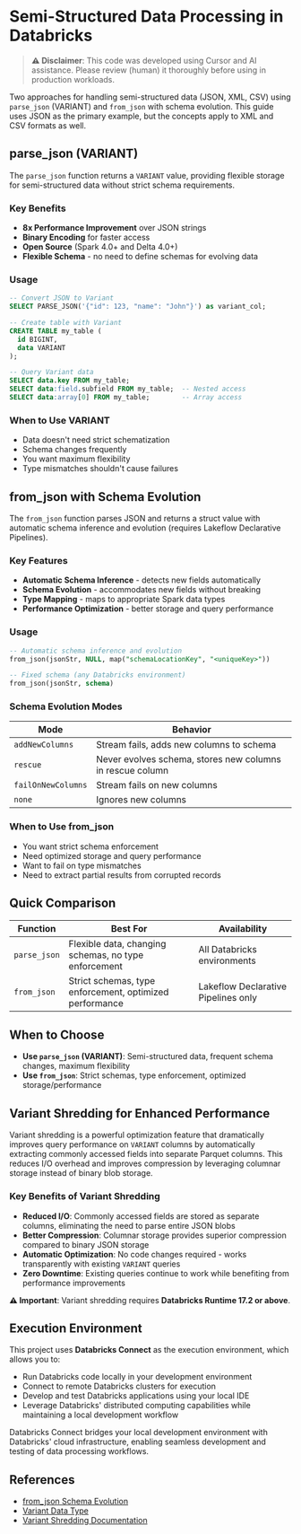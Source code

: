 # Semi-Structured Data Processing in Databricks

> **⚠️ Disclaimer**: This code was developed using Cursor and AI assistance. Please review (human) it thoroughly before using in production workloads.

Two approaches for handling semi-structured data (JSON, XML, CSV) using `parse_json` (VARIANT) and `from_json` with schema evolution. This guide uses JSON as the primary example, but the concepts apply to XML and CSV formats as well.

## parse_json (VARIANT)

The `parse_json` function returns a `VARIANT` value, providing flexible storage for semi-structured data without strict schema requirements.

### Key Benefits
- **8x Performance Improvement** over JSON strings
- **Binary Encoding** for faster access
- **Open Source** (Spark 4.0+ and Delta 4.0+)
- **Flexible Schema** - no need to define schemas for evolving data

### Usage

```sql
-- Convert JSON to Variant
SELECT PARSE_JSON('{"id": 123, "name": "John"}') as variant_col;

-- Create table with Variant
CREATE TABLE my_table (
  id BIGINT,
  data VARIANT
);

-- Query Variant data
SELECT data.key FROM my_table;
SELECT data:field.subfield FROM my_table;  -- Nested access
SELECT data:array[0] FROM my_table;        -- Array access
```

### When to Use VARIANT
- Data doesn't need strict schematization
- Schema changes frequently
- You want maximum flexibility
- Type mismatches shouldn't cause failures

## from_json with Schema Evolution

The `from_json` function parses JSON and returns a struct value with automatic schema inference and evolution (requires Lakeflow Declarative Pipelines).

### Key Features
- **Automatic Schema Inference** - detects new fields automatically
- **Schema Evolution** - accommodates new fields without breaking
- **Type Mapping** - maps to appropriate Spark data types
- **Performance Optimization** - better storage and query performance

### Usage

```sql
-- Automatic schema inference and evolution
from_json(jsonStr, NULL, map("schemaLocationKey", "<uniqueKey>"))

-- Fixed schema (any Databricks environment)
from_json(jsonStr, schema)
```

### Schema Evolution Modes

| Mode | Behavior |
|------|----------|
| `addNewColumns` | Stream fails, adds new columns to schema |
| `rescue` | Never evolves schema, stores new columns in rescue column |
| `failOnNewColumns` | Stream fails on new columns |
| `none` | Ignores new columns |

### When to Use from_json
- You want strict schema enforcement
- Need optimized storage and query performance
- Want to fail on type mismatches
- Need to extract partial results from corrupted records

## Quick Comparison

| Function | Best For | Availability |
|----------|----------|--------------|
| `parse_json` | Flexible data, changing schemas, no type enforcement | All Databricks environments |
| `from_json` | Strict schemas, type enforcement, optimized performance | Lakeflow Declarative Pipelines only |

## When to Choose

- **Use `parse_json` (VARIANT)**: Semi-structured data, frequent schema changes, maximum flexibility
- **Use `from_json`**: Strict schemas, type enforcement, optimized storage/performance


## Variant Shredding for Enhanced Performance

Variant shredding is a powerful optimization feature that dramatically improves query performance on `VARIANT` columns by automatically extracting commonly accessed fields into separate Parquet columns. This reduces I/O overhead and improves compression by leveraging columnar storage instead of binary blob storage.

### Key Benefits of Variant Shredding

- **Reduced I/O**: Commonly accessed fields are stored as separate columns, eliminating the need to parse entire JSON blobs
- **Better Compression**: Columnar storage provides superior compression compared to binary JSON storage
- **Automatic Optimization**: No code changes required - works transparently with existing `VARIANT` queries
- **Zero Downtime**: Existing queries continue to work while benefiting from performance improvements


**⚠️ Important**: Variant shredding requires **Databricks Runtime 17.2 or above**. 

## Execution Environment

This project uses **Databricks Connect** as the execution environment, which allows you to:
- Run Databricks code locally in your development environment
- Connect to remote Databricks clusters for execution
- Develop and test Databricks applications using your local IDE
- Leverage Databricks' distributed computing capabilities while maintaining a local development workflow

Databricks Connect bridges your local development environment with Databricks' cloud infrastructure, enabling seamless development and testing of data processing workflows.

## References

- [from_json Schema Evolution](https://docs.databricks.com/aws/en/dlt/from-json-schema-evolution)
- [Variant Data Type](https://www.databricks.com/blog/introducing-open-variant-data-type-delta-lake-and-apache-spark)
- [Variant Shredding Documentation](https://docs.databricks.com/aws/en/delta/variant-shredding)


